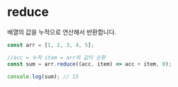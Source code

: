# reduce

배열의 값을 누적으로 연산해서 반환합니다.

```js
const arr = [1, 2, 3, 4, 5];

//acc = 누적 item = arr의 값이 순환
const sum = arr.reduce((acc, item) => acc + item, 0);

console.log(sum); // 15
```